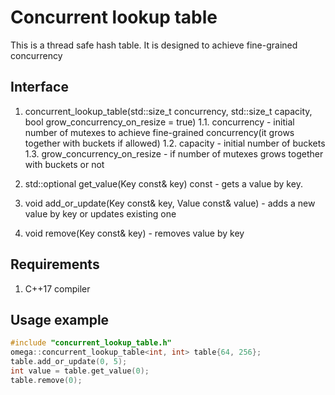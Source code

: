 # Concurrent lookup table 

This is a thread safe hash table. It is designed to achieve fine-grained concurrency

## Interface
1. concurrent_lookup_table(std::size_t concurrency, std::size_t capacity, bool grow_concurrency_on_resize = true)
1.1. concurrency - initial number of mutexes to achieve fine-grained concurrency(it grows together with buckets if allowed) 
1.2. capacity - initial number of buckets
1.3. grow_concurrency_on_resize - if number of mutexes grows together with buckets or not

2. std::optional<Value> get_value(Key const& key) const - gets a value by key.

3. void add_or_update(Key const& key, Value const& value) - adds a new value by key or updates existing one

4. void remove(Key const& key) - removes value by key

## Requirements
1. C++17 compiler

## Usage example
```cpp
#include "concurrent_lookup_table.h"
omega::concurrent_lookup_table<int, int> table{64, 256};
table.add_or_update(0, 5);
int value = table.get_value(0);
table.remove(0);
```


